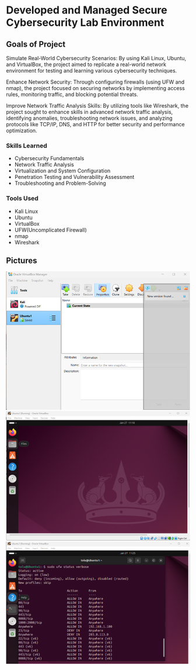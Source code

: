 # Developed and Managed Secure Cybersecurity Lab Environment

## Goals of Project

Simulate Real-World Cybersecurity Scenarios: By using Kali Linux, Ubuntu, and VirtualBox, the project aimed to replicate a real-world network environment for testing and learning various cybersecurity techniques.

Enhance Network Security: Through configuring firewalls (using UFW and nmap), the project focused on securing networks by implementing access rules, monitoring traffic, and blocking potential threats.

Improve Network Traffic Analysis Skills: By utilizing tools like Wireshark, the project sought to enhance skills in advanced network traffic analysis, identifying anomalies, troubleshooting network issues, and analyzing protocols like TCP/IP, DNS, and HTTP for better security and performance optimization.

### Skills Learned

- Cybersecurity Fundamentals
- Network Traffic Analysis
- Virtualization and System Configuration
- Penetration Testing and Vulnerability Assessment
- Troubleshooting and Problem-Solving

### Tools Used

- Kali Linux
- Ubuntu
- VirtualBox
- UFW(Uncomplicated Firewall)
- nmap
- Wireshark

## Pictures
![image alt](https://github.com/Tolusokoyacyb/Developed-and-Managed-Secure-Cybersecurity-Lab-Environment/blob/3fc5cc61428fd761fb9f70cbc025f653466492bd/Screenshot%202025-01-28%20034050.png)
![image alt](https://github.com/Tolusokoyacyb/Developed-and-Managed-Secure-Cybersecurity-Lab-Environment/blob/3fc5cc61428fd761fb9f70cbc025f653466492bd/Screenshot%202025-01-28%20034155.png)
![image alt](https://github.com/Tolusokoyacyb/Developed-and-Managed-Secure-Cybersecurity-Lab-Environment/blob/3fc5cc61428fd761fb9f70cbc025f653466492bd/Screenshot%202025-01-28%20034839.png)

